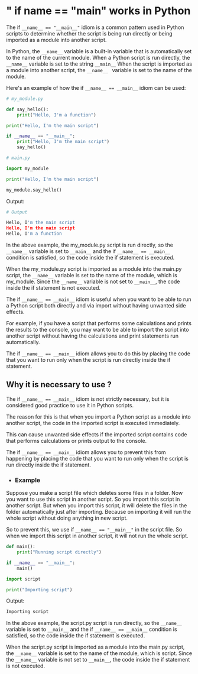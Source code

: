 # " if __name__ == "__main__" works in Python

The if ```__name__ == "__main__"``` idiom is a common pattern used in Python scripts to determine whether the script is being run directly or being imported as a module into another script.

In Python, the ```__name__``` variable is a built-in variable that is automatically set to the name of the current module. When a Python script is run directly, the ```__name__``` variable is set to the string ```__main__``` When the script is imported as a module into another script, the ```__name__ ``` variable is set to the name of the module.

Here's an example of how the if ```__name__ == __main__``` idiom can be used:

```python
# my_module.py

def say_hello():
    print("Hello, I'm a function")

print("Hello, I'm the main script")

if __name__ == "__main__":
    print("Hello, I'm the main script")
    say_hello()
```

```python
# main.py

import my_module

print("Hello, I'm the main script")

my_module.say_hello()
```

Output:

```python
# Output

Hello, I'm the main script
Hello, I'm the main script
Hello, I'm a function
```

In the above example, the my_module.py script is run directly, so the ```__name__``` variable is set to ```__main__``` and the if ```__name__ == __main__``` condition is satisfied, so the code inside the if statement is executed.

When the my_module.py script is imported as a module into the main.py script, the ```__name__``` variable is set to the name of the module, which is my_module. Since the ```__name__``` variable is not set to ```__main__```, the code inside the if statement is not executed.

The if ```__name__ == __main__``` idiom is useful when you want to be able to run a Python script both directly and via import without having unwanted side effects.

For example, if you have a script that performs some calculations and prints the results to the console, you may want to be able to import the script into another script without having the calculations and print statements run automatically.

The if ```__name__ == __main__``` idiom allows you to do this by placing the code that you want to run only when the script is run directly inside the if statement.

## Why it is necessary to use ?

The if ```__name__ == __main__``` idiom is not strictly necessary, but it is considered good practice to use it in Python scripts.

The reason for this is that when you import a Python script as a module into another script, the code in the imported script is executed immediately.

This can cause unwanted side effects if the imported script contains code that performs calculations or prints output to the console.

The if ```__name__ == __main__``` idiom allows you to prevent this from happening by placing the code that you want to run only when the script is run directly inside the if statement.

- ### Example

Suppose you make a script file which deletes some files in a folder. Now you want to use this script in another script. So you import this script in another script. But when you import this script, it will delete the files in the folder automatically just after importing. Because on importing it will run the whole script without doing anything in new script. 

So to prevent this, we use if ```__name__ == "__main__"``` in the script file. So when we import this script in another script, it will not run the whole script.

```python
def main():
    print("Running script directly")

if __name__ == "__main__":
    main()
```

```python
import script

print("Importing script")
```

Output:

```python
Importing script
```

In the above example, the script.py script is run directly, so the ```__name__``` variable is set to ```__main__``` and the if ```__name__ == __main__``` condition is satisfied, so the code inside the if statement is executed.

When the script.py script is imported as a module into the main.py script, the ```__name__``` variable is set to the name of the module, which is script. Since the ```__name__``` variable is not set to ```__main__```, the code inside the if statement is not executed.

